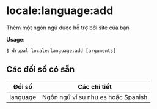 # locale:language:add
Thêm một ngôn ngữ được hỗ trợ bởi site của bạn

**Usage:**
```
$ drupal locale:language:add [arguments] 
```

## Các đối số có sẵn
Đối số | Các chi tiết
---------|-------------
language | Ngôn ngữ ví sụ như es hoặc Spanish
